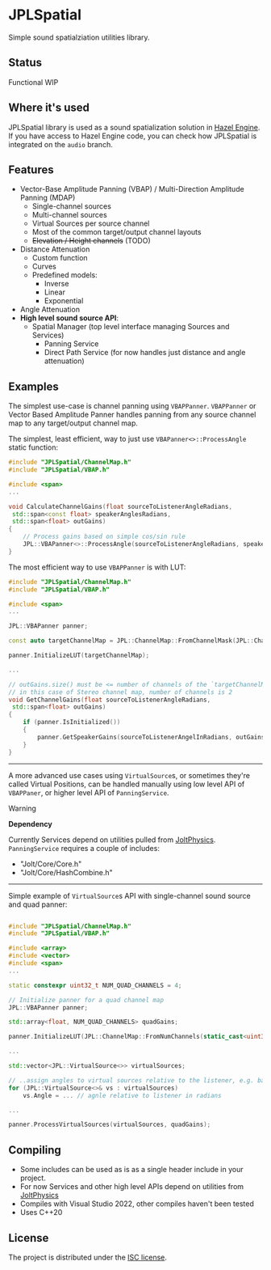# JPLSpatial

Simple sound spatialziation utilities library.

## Status
Functional WIP

## Where it's used
JPLSpatial library is used as a sound spatialization solution in [Hazel Engine](https://hazelengine.com/).
If you have access to Hazel Engine code, you can check how JPLSpatial is integrated on the `audio` branch.
## Features
- Vector-Base Amplitude Panning (VBAP) / Multi-Direction Amplitude Panning (MDAP)
	- Single-channel sources
	- Multi-channel sources
	- Virtual Sources per source channel
	- Most of the common target/output channel layouts
	- ~~Elevation / Height channels~~ (TODO)
- Distance Attenuation
	- Custom function
	- Curves
	- Predefined models:
		- Inverse
		- Linear
		- Exponential
- Angle Attenuation
- **High level sound source API**:
	- Spatial Manager (top level interface managing Sources and Services)
		- Panning Service
		- Direct Path Service (for now handles just distance and angle attenuation)
## Examples
The simplest use-case is channel panning using `VBAPPanner`.
`VBAPPanner` or Vector Based Amplitude Panner handles panning from any source channel map to any target/output channel map.

The simplest, least efficient, way to just use `VBAPanner<>::ProcessAngle` static function:
```cpp
#include "JPLSpatial/ChannelMap.h"
#include "JPLSpatial/VBAP.h"

#include <span>
...

void CalculateChannelGains(float sourceToListenerAngleRadians,
 std::span<const float> speakerAnglesRadians,
 std::span<float> outGains)
{
	// Process gains based on simple cos/sin rule	
	JPL::VBAPanner<>::ProcessAngle(sourceToListenerAngleRadians, speakerAnglesRadians, outGains);
}
```

The most efficient way to use `VBAPPanner` is with LUT:
```cpp
#include "JPLSpatial/ChannelMap.h"
#include "JPLSpatial/VBAP.h"

#include <span>
...

JPL::VBAPanner panner;

const auto targetChannelMap = JPL::ChannelMap::FromChannelMask(JPL::ChannelMask::Stereo)

panner.InitializeLUT(targetChannelMap);

...

// outGains.size() must be <= number of channels of the `targetChannelMap`,
// in this case of Stereo channel map, number of channels is 2
void GetChannelGains(float sourceToListenerAngleRadians,
 std::span<float> outGains)
{
	if (panner.IsInitialized())
	{
		panner.GetSpeakerGains(sourceToListenerAngelInRadians, outGains);
	}
}

```
---
A more advanced use cases using `VirtualSource`s, or sometimes they're called Virtual Positions, can be handled manually using low level API of `VBAPPaner`, or higher level API of `PanningService`.

> [!WARNING]
> **Dependency**
> 
> Currently Services depend on utilities pulled from [JoltPhysics](https://github.com/jrouwe/JoltPhysics). `PanningService` requires a couple of includes:
> - "Jolt/Core/Core.h"
> - "Jolt/Core/HashCombine.h"

---
Simple example of `VirtualSource`s API with single-channel sound source and quad panner:
```cpp

#include "JPLSpatial/ChannelMap.h"
#include "JPLSpatial/VBAP.h"

#include <array>
#include <vector>
#include <span>
...

static constexpr uint32_t NUM_QUAD_CHANNELS = 4;

// Initialize panner for a quad channel map
JPL::VBAPanner panner;

std::array<float, NUM_QUAD_CHANNELS> quadGains;

panner.InitializeLUT(JPL::ChannelMap::FromNumChannels(static_cast<uint32_t>(quadGains.size())));

...

std::vector<JPL::VirtualSource<>> virtualSources;

// ..assign angles to virtual sources relative to the listener, e.g. based on sound source extent
for (JPL::VirtualSource<>& vs : virtualSources)
	vs.Angle = ... // agnle relative to listener in radians

...

panner.ProcessVirtualSources(virtualSources, quadGains);

```
## Compiling
- Some includes can be used as is as a single header include in your project.
- For now Services and other high level APIs depend on utilities from [JoltPhysics](https://github.com/jrouwe/JoltPhysics)
- Compiles with Visual Studio 2022, other compiles haven't been tested
- Uses C++20
## License
The project is distributed under the [ISC license](https://github.com/Jaytheway/JPLSpatial?tab=License-1-ov-file).
